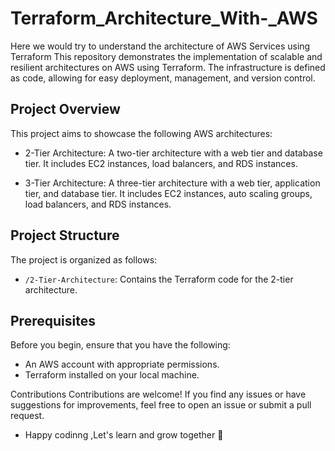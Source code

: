# Terraform_Architecture_With-_AWS
Here we would try to understand the architecture of AWS Services using Terraform
This repository demonstrates the implementation of scalable and resilient architectures on AWS using Terraform. The infrastructure is defined as code, allowing for easy deployment, management, and version control.

## Project Overview

This project aims to showcase the following AWS architectures:

- 2-Tier Architecture: A two-tier architecture with a web tier and database tier. It includes EC2 instances, load balancers, and RDS instances.

- 3-Tier Architecture: A three-tier architecture with a web tier, application tier, and database tier. It includes EC2 instances, auto scaling groups, load balancers, and RDS instances.

## Project Structure

The project is organized as follows:

- `/2-Tier-Architecture`: Contains the Terraform code for the 2-tier architecture.


## Prerequisites

Before you begin, ensure that you have the following:

- An AWS account with appropriate permissions.
- Terraform installed on your local machine.

Contributions
Contributions are welcome! If you find any issues or have suggestions for improvements, feel free to open an issue or submit a pull request.

- Happy codinng ,Let's learn and grow together 💜
